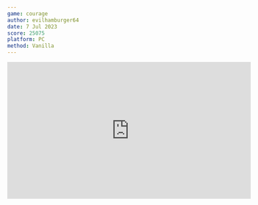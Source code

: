 ```yaml
---
game: courage
author: evilhamburger64
date: 7 Jul 2023
score: 25075
platform: PC
method: Vanilla
---
```

<iframe width="560" height="315" src="https://www.youtube.com/embed/wNFEkJMpVpo?si=3Rq1Qqqd9a5SewSz&amp;start=106" title="YouTube video player" frameborder="0" allow="accelerometer; autoplay; clipboard-write; encrypted-media; gyroscope; picture-in-picture; web-share" allowfullscreen></iframe>